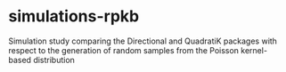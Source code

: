 # simulations-rpkb
Simulation study comparing the Directional and QuadratiK packages with respect to the generation of random samples from the Poisson kernel-based distribution 
